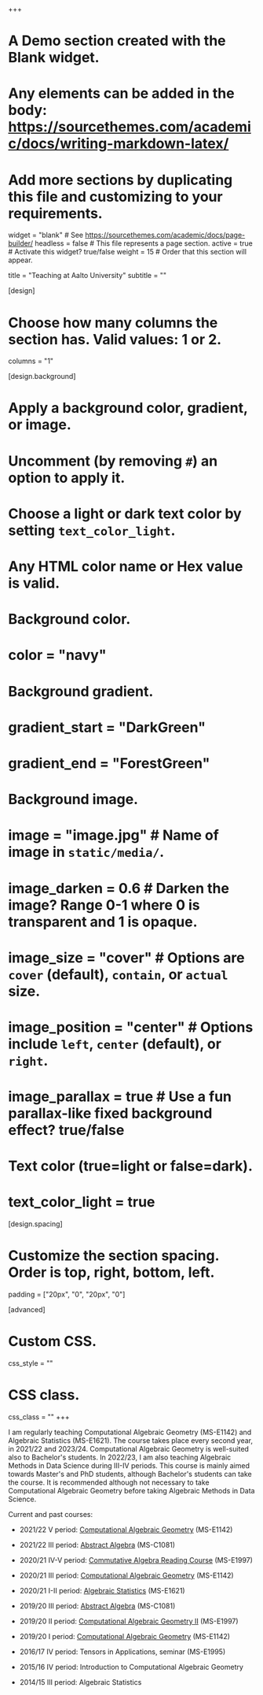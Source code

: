+++
# A Demo section created with the Blank widget.
# Any elements can be added in the body: https://sourcethemes.com/academic/docs/writing-markdown-latex/
# Add more sections by duplicating this file and customizing to your requirements.

widget = "blank"  # See https://sourcethemes.com/academic/docs/page-builder/
headless = false  # This file represents a page section.
active = true  # Activate this widget? true/false
weight = 15  # Order that this section will appear.

title = "Teaching at Aalto University"
subtitle = ""

[design]
  # Choose how many columns the section has. Valid values: 1 or 2.
  columns = "1"

[design.background]
  # Apply a background color, gradient, or image.
  #   Uncomment (by removing `#`) an option to apply it.
  #   Choose a light or dark text color by setting `text_color_light`.
  #   Any HTML color name or Hex value is valid.

  # Background color.
  # color = "navy"
  
  # Background gradient.
  # gradient_start = "DarkGreen"
  # gradient_end = "ForestGreen"
  
  # Background image.
  # image = "image.jpg"  # Name of image in `static/media/`.
  # image_darken = 0.6  # Darken the image? Range 0-1 where 0 is transparent and 1 is opaque.
  # image_size = "cover"  #  Options are `cover` (default), `contain`, or `actual` size.
  # image_position = "center"  # Options include `left`, `center` (default), or `right`.
  # image_parallax = true  # Use a fun parallax-like fixed background effect? true/false
  
  # Text color (true=light or false=dark).
  # text_color_light = true

[design.spacing]
  # Customize the section spacing. Order is top, right, bottom, left.
  padding = ["20px", "0", "20px", "0"]

[advanced]
 # Custom CSS. 
 css_style = ""
 
 # CSS class.
 css_class = ""
+++

I am regularly teaching Computational Algebraic Geometry (MS-E1142) and Algebraic Statistics (MS-E1621). The course takes place every second year, in 2021/22 and 2023/24. Computational Algebraic Geometry is well-suited also to Bachelor's students. In 2022/23, I am also teaching Algebraic Methods in Data Science during III-IV periods. This course is mainly aimed towards Master's and PhD students, although Bachelor's students can take the course. It is recommended although not necessary to take Computational Algebraic Geometry before taking Algebraic Methods in Data Science.

Current and past courses:

- 2021/22 V period:        [Computational Algebraic Geometry](https://mycourses.aalto.fi/course/view.php?id=32913) (MS-E1142)

- 2021/22 III period:      [Abstract Algebra](https://mycourses.aalto.fi/course/view.php?id=32928) (MS-C1081) 

- 2020/21 IV-V period:      [Commutative Algebra Reading Course](https://mycourses.aalto.fi/course/view.php?id=30884) (MS-E1997)

- 2020/21 III period:      [Computational Algebraic Geometry](https://mycourses.aalto.fi/course/view.php?id=29643) (MS-E1142)

- 2020/21 I-II period:     [Algebraic Statistics](https://mycourses.aalto.fi/course/view.php?id=29652) (MS-E1621)

- 2019/20 III period:      [Abstract Algebra](https://mycourses.aalto.fi/course/view.php?id=25681) (MS-C1081)

- 2019/20 II period:       [Computational Algebraic Geometry II](https://mycourses.aalto.fi/course/view.php?id=26523) (MS-E1997)

- 2019/20 I period:        [Computational Algebraic Geometry](https://mycourses.aalto.fi/course/view.php?id=26466) (MS-E1142)

- 2016/17 IV period:      Tensors in Applications, seminar (MS-E1995)

- 2015/16 IV period:      Introduction to Computational Algebraic Geometry

- 2014/15 III period:      Algebraic Statistics


